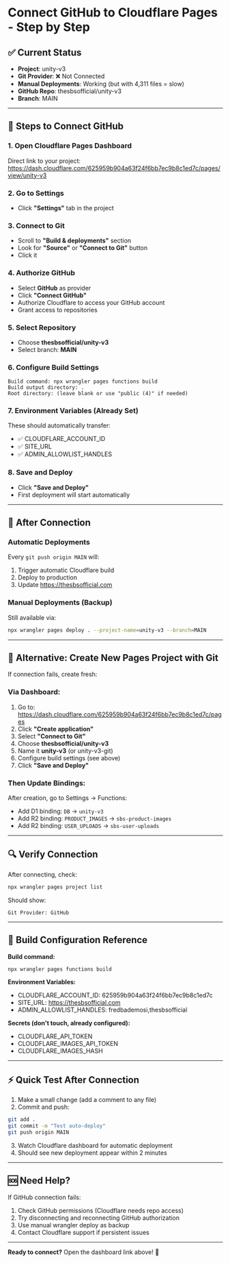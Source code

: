 # Connect GitHub to Cloudflare Pages - Step by Step

## ✅ Current Status

- **Project**: unity-v3
- **Git Provider**: ❌ Not Connected
- **Manual Deployments**: Working (but with 4,311 files = slow)
- **GitHub Repo**: thesbsofficial/unity-v3
- **Branch**: MAIN

---

## 🔗 Steps to Connect GitHub

### **1. Open Cloudflare Pages Dashboard**

Direct link to your project:
https://dash.cloudflare.com/625959b904a63f24f6bb7ec9b8c1ed7c/pages/view/unity-v3

### **2. Go to Settings**

- Click **"Settings"** tab in the project

### **3. Connect to Git**

- Scroll to **"Build & deployments"** section
- Look for **"Source"** or **"Connect to Git"** button
- Click it

### **4. Authorize GitHub**

- Select **GitHub** as provider
- Click **"Connect GitHub"**
- Authorize Cloudflare to access your GitHub account
- Grant access to repositories

### **5. Select Repository**

- Choose **thesbsofficial/unity-v3**
- Select branch: **MAIN**

### **6. Configure Build Settings**

```
Build command: npx wrangler pages functions build
Build output directory: .
Root directory: (leave blank or use "public (4)" if needed)
```

### **7. Environment Variables (Already Set)**

These should automatically transfer:

- ✅ CLOUDFLARE_ACCOUNT_ID
- ✅ SITE_URL
- ✅ ADMIN_ALLOWLIST_HANDLES

### **8. Save and Deploy**

- Click **"Save and Deploy"**
- First deployment will start automatically

---

## 🎯 After Connection

### **Automatic Deployments**

Every `git push origin MAIN` will:

1. Trigger automatic Cloudflare build
2. Deploy to production
3. Update https://thesbsofficial.com

### **Manual Deployments (Backup)**

Still available via:

```bash
npx wrangler pages deploy . --project-name=unity-v3 --branch=MAIN
```

---

## 🚀 Alternative: Create New Pages Project with Git

If connection fails, create fresh:

### **Via Dashboard:**

1. Go to: https://dash.cloudflare.com/625959b904a63f24f6bb7ec9b8c1ed7c/pages
2. Click **"Create application"**
3. Select **"Connect to Git"**
4. Choose **thesbsofficial/unity-v3**
5. Name it **unity-v3** (or unity-v3-git)
6. Configure build settings (see above)
7. Click **"Save and Deploy"**

### **Then Update Bindings:**

After creation, go to Settings → Functions:

- Add D1 binding: `DB` → `unity-v3`
- Add R2 binding: `PRODUCT_IMAGES` → `sbs-product-images`
- Add R2 binding: `USER_UPLOADS` → `sbs-user-uploads`

---

## 🔍 Verify Connection

After connecting, check:

```bash
npx wrangler pages project list
```

Should show:

```
Git Provider: GitHub
```

---

## 📝 Build Configuration Reference

**Build command:**

```bash
npx wrangler pages functions build
```

**Environment Variables:**

- CLOUDFLARE_ACCOUNT_ID: 625959b904a63f24f6bb7ec9b8c1ed7c
- SITE_URL: https://thesbsofficial.com
- ADMIN_ALLOWLIST_HANDLES: fredbademosi,thesbsofficial

**Secrets (don't touch, already configured):**

- CLOUDFLARE_API_TOKEN
- CLOUDFLARE_IMAGES_API_TOKEN
- CLOUDFLARE_IMAGES_HASH

---

## ⚡ Quick Test After Connection

1. Make a small change (add a comment to any file)
2. Commit and push:

```bash
git add .
git commit -m "Test auto-deploy"
git push origin MAIN
```

3. Watch Cloudflare dashboard for automatic deployment
4. Should see new deployment appear within 2 minutes

---

## 🆘 Need Help?

If GitHub connection fails:

1. Check GitHub permissions (Cloudflare needs repo access)
2. Try disconnecting and reconnecting GitHub authorization
3. Use manual wrangler deploy as backup
4. Contact Cloudflare support if persistent issues

---

**Ready to connect?** Open the dashboard link above! 🚀
